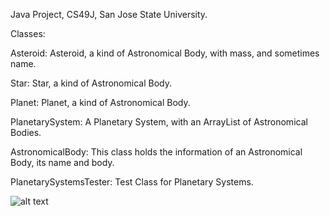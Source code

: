Java Project, CS49J, San Jose State University.

Classes:

Asteroid: Asteroid, a kind of Astronomical Body, with mass, and sometimes name.

Star: Star, a kind of Astronomical Body.

Planet: Planet, a kind of Astronomical Body.

PlanetarySystem: A Planetary System, with an ArrayList of Astronomical Bodies.

AstronomicalBody: This class holds the information of an Astronomical Body, its name and body.

PlanetarySystemsTester: Test Class for Planetary Systems.

![alt text](https://github.com/sergiogutierrez2/Homework6/blob/master/src/PlanetarySystems.png)
